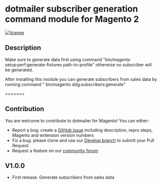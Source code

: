 dotmailer subscriber generation command module for Magento 2
 ======
 
[![license](https://img.shields.io/github/license/mashape/apistatus.svg)](LICENSE.md)

## Description

Make sure to generate data first using command "bin/magento setup:perf:generate-fixtures path-to-profile" otherwise no subscriber will be generated.

After installing this module you can generate subscribers from sales data by running command " bin/magento ddg:subscribers:generate"

=======
## Contribution

You are welcome to contribute to dotmailer for Magento! You can either:
- Report a bug: create a [GitHub issue](https://github.com/dotmailer/subscriber-data-loader/issues/new) including description, repro steps, Magento and extension version numbers
- Fix a bug: please clone and use our [Develop branch](https://github.com/dotmailer/subscriber-data-loader/tree/develop) to submit your Pull Request
- Request a feature on our [community forum](https://support.dotmailer.com/hc/en-gb/community/topics/200432508-Feedback-and-feature-requests)

## V1.0.0
- First release. Generate subscribers from sales data
